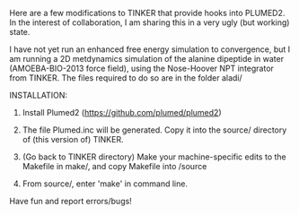 Here are a few modifications to TINKER that provide hooks into PLUMED2. In the interest of collaboration, I am sharing this in a very ugly (but working) state. 

I have not yet run an enhanced free energy simulation to convergence, but I am running a 2D metdynamics simulation of the alanine dipeptide in water (AMOEBA-BIO-2013 force field), using the Nose-Hoover NPT integrator from TINKER. The files required to do so are in the folder aladi/

INSTALLATION:


1. Install Plumed2 (https://github.com/plumed/plumed2)


2. The file Plumed.inc will be generated.  Copy it into the source/ directory of (this version of) TINKER.


3. (Go back to TINKER directory) Make your machine-specific edits to the Makefile in make/, and copy Makefile into /source


4. From source/, enter 'make' in command line.

Have fun and report errors/bugs!
